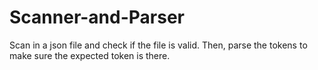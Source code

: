 # Scanner-and-Parser
Scan in a json file and check if the file is valid. Then, parse the tokens to make sure the expected token is there.
